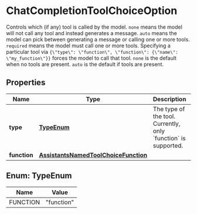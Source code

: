 

# ChatCompletionToolChoiceOption

Controls which (if any) tool is called by the model. `none` means the model will not call any tool and instead generates a message. `auto` means the model can pick between generating a message or calling one or more tools. `required` means the model must call one or more tools. Specifying a particular tool via `{\"type\": \"function\", \"function\": {\"name\": \"my_function\"}}` forces the model to call that tool.  `none` is the default when no tools are present. `auto` is the default if tools are present. 

## Properties

| Name | Type | Description | Notes |
|------------ | ------------- | ------------- | -------------|
|**type** | [**TypeEnum**](#TypeEnum) | The type of the tool. Currently, only &#x60;function&#x60; is supported. |  |
|**function** | [**AssistantsNamedToolChoiceFunction**](AssistantsNamedToolChoiceFunction.md) |  |  |



## Enum: TypeEnum

| Name | Value |
|---- | -----|
| FUNCTION | &quot;function&quot; |



